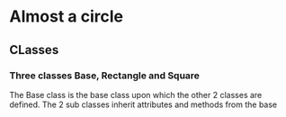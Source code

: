 # Almost a circle
## CLasses
### Three classes Base, Rectangle and Square
The Base class is the base class upon which the other 2 classes are defined.
The 2 sub classes inherit attributes and methods from the base
